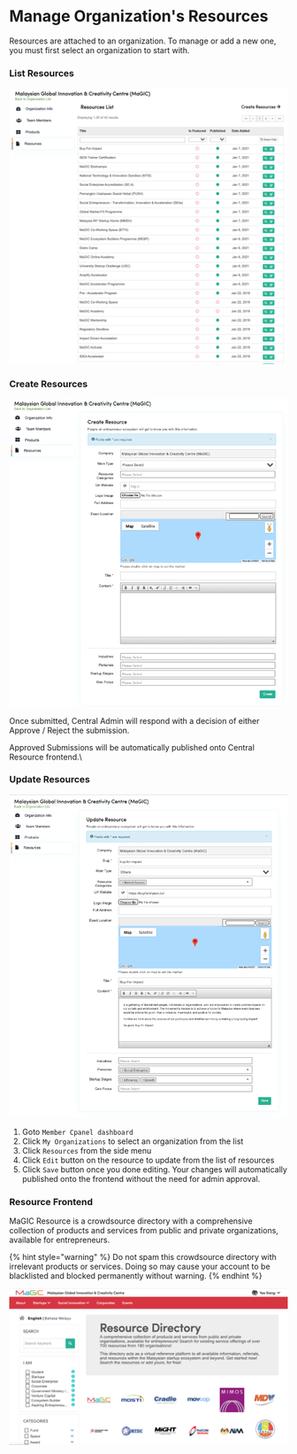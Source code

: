 # Manage Organization's Resources

Resources are attached to an organization. To manage or add a new one, you must first select an organization to start with.

### List Resources

![](../../.gitbook/assets/screenshot-2021-02-22-at-12.01.50-pm.png)

### Create Resources

![](../../.gitbook/assets/screenshot-2021-02-22-at-12.02.09-pm.png)

Once submitted, Central Admin will respond with a decision of either Approve / Reject the submission.

Approved Submissions will be automatically published onto Central Resource frontend.\


### Update Resources

![](../../.gitbook/assets/screenshot-2021-02-22-at-12.17.02-pm.png)

1. Goto `Member Cpanel dashboard`
2. Click `My Organizations` to select an organization from the list
3. Click `Resources` from the side menu
4. Click `Edit` button on the resource to update from the list of resources
5. Click `Save` button once you done editing. Your changes will automatically published onto the frontend without the need for admin approval.

### Resource Frontend

MaGIC Resource is a crowdsource directory with a comprehensive collection of products and services from public and private organizations, available for entrepreneurs.&#x20;

{% hint style="warning" %}
Do not spam this crowdsource directory with irrelevant products or services. Doing so may cause your account to be blacklisted and blocked permanently without warning.&#x20;
{% endhint %}

![](../../.gitbook/assets/screenshot-2021-02-22-at-12.11.27-pm.png)
